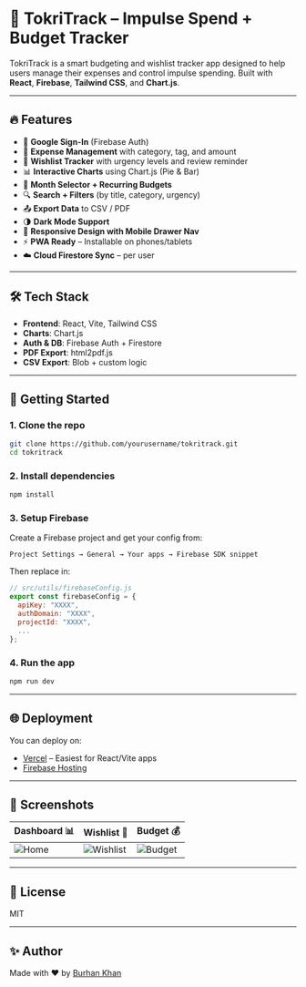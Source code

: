 # 🧠 TokriTrack – Impulse Spend + Budget Tracker

TokriTrack is a smart budgeting and wishlist tracker app designed to help users manage their expenses and control impulse spending. Built with **React**, **Firebase**, **Tailwind CSS**, and **Chart.js**.

---

## 🔥 Features

- 🔐 **Google Sign-In** (Firebase Auth)
- 💸 **Expense Management** with category, tag, and amount
- 🎯 **Wishlist Tracker** with urgency levels and review reminder
- 📊 **Interactive Charts** using Chart.js (Pie & Bar)
- 📆 **Month Selector + Recurring Budgets**
- 🔍 **Search + Filters** (by title, category, urgency)
- 📤 **Export Data** to CSV / PDF
- 🌗 **Dark Mode Support**
- 📱 **Responsive Design with Mobile Drawer Nav**
- ⚡ **PWA Ready** – Installable on phones/tablets
- ☁️ **Cloud Firestore Sync** – per user

---

## 🛠️ Tech Stack

- **Frontend**: React, Vite, Tailwind CSS
- **Charts**: Chart.js
- **Auth & DB**: Firebase Auth + Firestore
- **PDF Export**: html2pdf.js
- **CSV Export**: Blob + custom logic

---

## 🚀 Getting Started

### 1. Clone the repo

```bash
git clone https://github.com/yourusername/tokritrack.git
cd tokritrack
```

### 2. Install dependencies

```bash
npm install
```

### 3. Setup Firebase

Create a Firebase project and get your config from:

`Project Settings → General → Your apps → Firebase SDK snippet`

Then replace in:

```js
// src/utils/firebaseConfig.js
export const firebaseConfig = {
  apiKey: "XXXX",
  authDomain: "XXXX",
  projectId: "XXXX",
  ...
};
```

### 4. Run the app

```bash
npm run dev
```

---

## 🌐 Deployment

You can deploy on:

- [Vercel](https://vercel.com/) – Easiest for React/Vite apps
- [Firebase Hosting](https://firebase.google.com/docs/hosting)

---

## 📸 Screenshots

| Dashboard 📊 | Wishlist 🧾 | Budget 💰 |
|--------------|-------------|----------|
| ![Home](screenshots/home.png) | ![Wishlist](screenshots/wishlist.png) | ![Budget](screenshots/budget.png) |

---

## 📜 License

MIT

---

## ✨ Author

Made with ❤️ by [Burhan Khan](https://github.com/yourusername)
